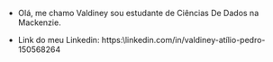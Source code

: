 - Olá, me chamo Valdiney sou estudante de Ciências De Dados na Mackenzie.

- Link do meu Linkedin: https:\\linkedin.com/in/valdiney-atílio-pedro-150568264
